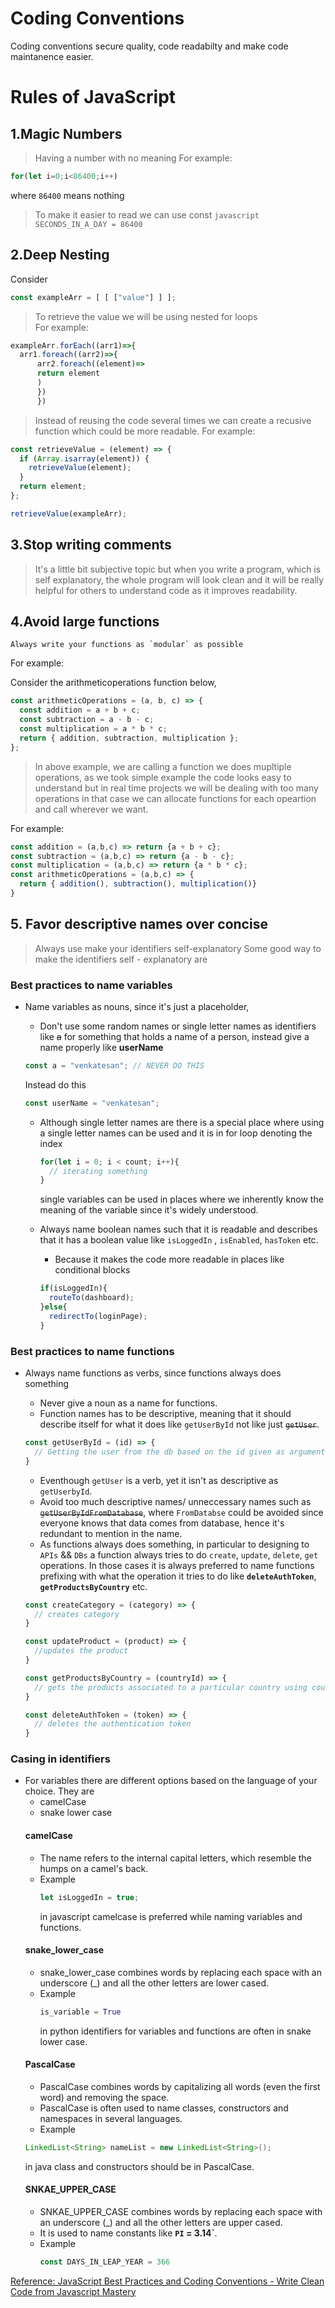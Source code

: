 # Coding Conventions

Coding conventions secure quality, code readabilty and make code maintanence easier.

# Rules of JavaScript

## 1.Magic Numbers

  > Having a number with no meaning
  For example: 

  ```javascript
  for(let i=0;i<86400;i++)
  ```
  where `86400` means nothing
  
  > To make it easier to read we can use const 
    ```javascript
    SECONDS_IN_A_DAY = 86400
    ```

## 2.Deep Nesting


  Consider

  ```javascript
  const exampleArr = [ [ ["value"] ] ];
  ```

  > To retrieve the value we will be using nested for loops  
  For example:

  ```javascript
  exampleArr.forEach((arr1)=>{
    arr1.foreach((arr2)=>{
        arr2.foreach((element)=>
        return element
        )
        })
        })
  ```

  > Instead of reusing the code several times we can create a recusive function which could be more readable.
  For example:

  ```javascript
  const retrieveValue = (element) => {
    if (Array.isarray(element)) {
      retrieveValue(element);
    }
    return element;
  };

  retrieveValue(exampleArr);
  ```

## 3.Stop writing comments

  > It's a little bit subjective topic but when you write a program, which is self explanatory, the whole program will look clean and
  > it will be really helpful for others to understand code as it improves readability.

## 4.Avoid large functions

  ```
  Always write your functions as `modular` as possible
  ```

  For example:

  Consider the arithmeticoperations function below,

  ```javascript
  const arithmeticOperations = (a, b, c) => {
    const addition = a + b + c;
    const subtraction = a - b - c;
    const multiplication = a * b * c;
    return { addition, subtraction, multiplication };
  };
  ```

  > In above example, we are calling a function we does mupltiple operations, as we took simple example the code looks easy to understand but
  > in real time projects we will be dealing with too many operations in that case we can allocate functions for each opeartion and call
  > wherever we want.

  For example:

  ```javascript
  const addition = (a,b,c) => return {a + b + c};
  const subtraction = (a,b,c) => return {a - b - c};
  const multiplication = (a,b,c) => return {a * b * c};
  const arithmeticOperations = (a,b,c) => {
    return { addition(), subtraction(), multiplication()}
  }
  ```

## 5. Favor descriptive names over concise

  > Always use make your identifiers self-explanatory
  > Some good way to make the identifiers self - explanatory are

  ### Best practices to name variables

  - Name variables as nouns, since it's just a placeholder,
    - Don't use some random names or single letter names as identifiers like ~~a~~ for something that holds a name of a person, instead give a name properly like **userName**

    ```javascript
    const a = "venkatesan"; // NEVER DO THIS
    ```

    Instead do this

    ```javascript
    const userName = "venkatesan";
    ```

    - Although single letter names are there is a special place where using a single letter names can be used and it is in for loop denoting the index

      ```javascript
      for(let i = 0; i < count; i++){
        // iterating something
      }
      ```
      single variables can be used in places where we inherently know the meaning of the variable since it's widely understood.

    - Always name boolean names such that it is readable and describes that it has a boolean value like `isLoggedIn` , `isEnabled`, `hasToken` etc.
      - Because it makes the code more readable in places like conditional blocks
      ```javascript
      if(isLoggedIn){
        routeTo(dashboard);
      }else{
        redirectTo(loginPage);
      }
      ```
    

  ### Best practices to name functions

  - Always name functions as verbs, since functions always does something
    - Never give a noun as a name for functions.
    - Function names has to be descriptive, meaning that it should describe itself for what it does like `getUserById` not like just ~~`getUser`~~.


    ```javascript
    const getUserById = (id) => {
      // Getting the user from the db based on the id given as argument
    }
    ```

    - Eventhough `getUser` is a verb, yet it isn't as descriptive as `getUserbyId`.
    - Avoid too much descriptive names/ unneccessary names such as ~~`getUserByIdFromDatabase`~~, where `FromDatabse` could be avoided since everyone knows that data comes from database, hence it's redundant to mention in the name.
    - As functions always does something, in particular to designing to `APIs` && `DBs`
    a function always tries to do `create`, `update`, `delete`, `get` operations. In those cases it is always preferred to name functions prefixing with what the operation it tries to do like **`deleteAuthToken`**, **`getProductsByCountry`** etc.


    ```javascript
    const createCategory = (category) => {
      // creates category 
    }

    const updateProduct = (product) => {
      //updates the product
    }

    const getProductsByCountry = (countryId) => {
      // gets the products associated to a particular country using countryId
    }

    const deleteAuthToken = (token) => {
      // deletes the authentication token
    }
    ```
  ### Casing in identifiers
  - For variables there are different options based on the language of your choice. They are
    - camelCase
    - snake lower case
    #### camelCase
      - The name refers to the internal capital letters, which resemble the humps on a camel's back. 
      - Example
        ```javascript
        let isLoggedIn = true;
        ```
        in javascript camelcase is preferred while naming variables and functions.
    #### snake_lower_case
      - snake_lower_case combines words by replacing each space with an underscore (_) and all the other letters are lower cased.
      - Example
        ```python
        is_variable = True
        ```
        in python identifiers for variables and functions are often in snake lower case.
    #### PascalCase
      - PascalCase combines words by capitalizing all words (even the first word) and removing the space.
      - PascalCase is often used to name classes, constructors and namespaces in several languages.
      - Example
      ```java
      LinkedList<String> nameList = new LinkedList<String>();
      ```
      in java class and constructors should be in PascalCase.
    #### SNKAE_UPPER_CASE
      - SNKAE_UPPER_CASE combines words by replacing each space with an underscore (_) and all the other letters are upper cased.
      - It is used to name constants like **`PI` = 3.14`**.
      - Example
        ```javascript
        const DAYS_IN_LEAP_YEAR = 366
        ```


[Reference: JavaScript Best Practices and Coding Conventions - Write Clean Code from Javascript Mastery](https://www.youtube.com/watch?v=RMN_bkZ1KM0&ab_channel=JavaScriptMastery)